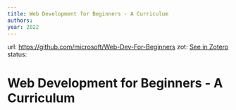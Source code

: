 ```yaml
---
title: Web Development for Beginners - A Curriculum
authors: 
year: 2022
---
```

url:  https://github.com/microsoft/Web-Dev-For-Beginners
zot: [See in Zotero](zotero://select/items/@WebDevelopmentBeginners2022)
status:
# Web Development for Beginners - A Curriculum




